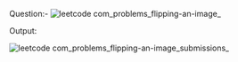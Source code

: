 Question:-
![leetcode com_problems_flipping-an-image_](https://github.com/ak2521/Java-Basic/assets/93378378/7189f646-57e2-4ac7-9a5e-46dbe0be42bc)


Output:

![leetcode com_problems_flipping-an-image_submissions_](https://github.com/ak2521/Java-Basic/assets/93378378/752a521a-5f8c-42f3-b00f-ee60a60af75f)
